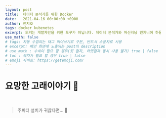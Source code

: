 ```yaml
---
layout: post
title:  데이터 분석가를 위한 Docker
date:   2021-04-16 00:00:00 +0900
author: 전지호
tags: docker kubenetes
excerpt: 도커는 개발자만을 위한 도구가 아닙니다. 데이터 분석가와 머신러닝 엔지니어 하물며 내 컴퓨터를 깨끗이 쓰고 싶은 사람에게도 적합합니다.
use_math: false
# tags: 자동 수집되는 태그 띄어쓰기로 구분, 반드시 소문자로 사용
# excerpt: 메인 화면에 노출되는 post의 description
# use_math : 수식이 필요 할 경우(윗 첨자, 아랫첨자 동시 사용 불가) true | false
# toc : 목차가 필요 할 경우 true | false
# emoji 사이트: https://getemoji.com/
---
```



# 요망한 고래이야기 🐳

<br/>

> 주피터 설치가 귀찮다면... 🚬

<br/>